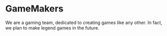 # GameMakers
We are a gaming team, dedicated to creating games like any other. In fact, we plan to make legend games in the future.
